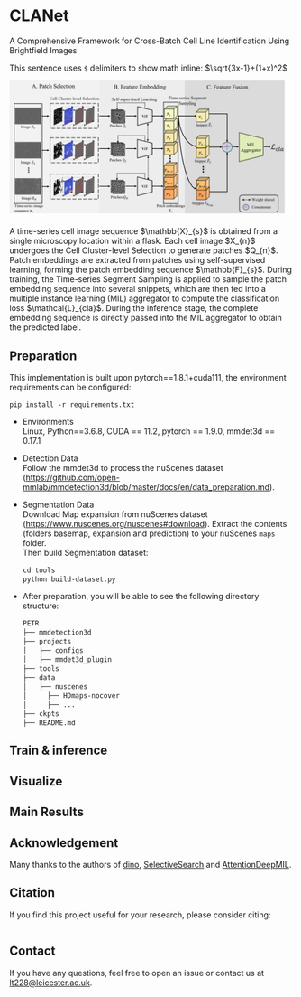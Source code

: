 # CLANet
A Comprehensive Framework for Cross-Batch Cell Line Identification Using Brightfield Images

This sentence uses `$` delimiters to show math inline:  $\sqrt{3x-1}+(1+x)^2$
<!-- ## Introduction -->
<div align="center">
  <img src="figs/framework.png"/>
</div><br/>
A time-series cell image sequence $\mathbb{X}_{s}$ is obtained from a single microscopy location within a flask. Each cell image $X_{n}$ undergoes the Cell Cluster-level Selection to generate patches $Q_{n}$. Patch embeddings are extracted from patches using self-supervised learning, forming the patch embedding sequence $\mathbb{F}_{s}$. During training, the Time-series Segment Sampling is applied to sample the patch embedding sequence into several snippets, which are then fed into a multiple instance learning (MIL) aggregator to compute the classification loss $\mathcal{L}_{cla}$. During the inference stage, the complete embedding sequence is directly passed into the MIL aggregator to obtain the predicted label.

## Preparation
This implementation is built upon pytorch==1.8.1+cuda111, the environment requirements can be configured:
```
pip install -r requirements.txt
```

* Environments  
  Linux, Python==3.6.8, CUDA == 11.2, pytorch == 1.9.0, mmdet3d == 0.17.1   

* Detection Data   
Follow the mmdet3d to process the nuScenes dataset (https://github.com/open-mmlab/mmdetection3d/blob/master/docs/en/data_preparation.md).

* Segmentation Data  
Download Map expansion from nuScenes dataset (https://www.nuscenes.org/nuscenes#download). Extract the contents (folders basemap, expansion and prediction) to your nuScenes `maps` folder.  
Then build Segmentation dataset:
  ```
  cd tools
  python build-dataset.py
  ```
  

* After preparation, you will be able to see the following directory structure:  
  ```
  PETR
  ├── mmdetection3d
  ├── projects
  │   ├── configs
  │   ├── mmdet3d_plugin
  ├── tools
  ├── data
  │   ├── nuscenes
  │     ├── HDmaps-nocover
  │     ├── ...
  ├── ckpts
  ├── README.md
  ```

## Train & inference
<!-- ```bash
git clone https://github.com/megvii-research/PETR.git
``` -->
## Visualize


## Main Results  


## Acknowledgement
Many thanks to the authors of [dino](https://github.com/facebookresearch/dino), [SelectiveSearch](https://github.com/AlpacaTechJP/selectivesearch) and [AttentionDeepMIL](https://github.com/AMLab-Amsterdam/AttentionDeepMIL/blob/master/model.py).


## Citation
If you find this project useful for your research, please consider citing: 
```bibtex   

```

## Contact
If you have any questions, feel free to open an issue or contact us at lt228@leicester.ac.uk.
